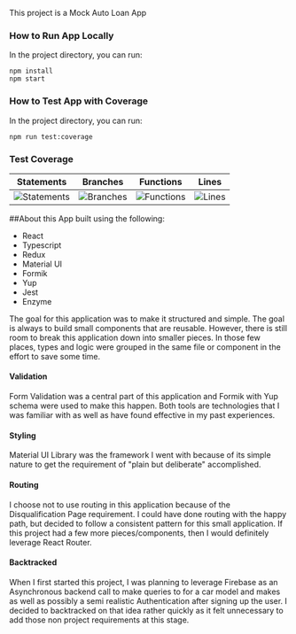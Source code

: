 This project is a Mock Auto Loan App

### How to Run App Locally
In the project directory, you can run:
```
npm install
npm start
```

### How to Test App with Coverage
In the project directory, you can run:
```
npm run test:coverage
```

### Test Coverage
| Statements | Branches | Functions | Lines |
| -----------|----------|-----------|-------|
| ![Statements](https://img.shields.io/badge/Coverage-59.54%25-red.svg "Make me better!") | ![Branches](https://img.shields.io/badge/Coverage-52.87%25-red.svg "Make me better!") | ![Functions](https://img.shields.io/badge/Coverage-53.52%25-red.svg "Make me better!") | ![Lines](https://img.shields.io/badge/Coverage-58.33%25-red.svg "Make me better!") |

##About this App
built using the following:
 * React
 * Typescript
 * Redux
 * Material UI
 * Formik
 * Yup
 * Jest
 * Enzyme

The goal for this application was to make it structured and simple. The goal is always to build small components that are reusable. However, there is still room to break this application down into smaller pieces. In those few places, types and logic were grouped in the same file or component in the effort to save some time.

#### Validation
Form Validation was a central part of this application and Formik with Yup schema were used to make this happen. Both tools are technologies that I was familiar with as well as have found effective in my past experiences. 

#### Styling
Material UI Library was the framework I went with because of its simple nature to get the requirement of "plain but deliberate" accomplished.

#### Routing
I choose not to use routing in this application because of the Disqualification Page requirement. I could have done routing with the happy path, but decided to follow a consistent pattern for this small application. If this project had a few more pieces/components, then I would definitely leverage React Router. 

#### Backtracked
When I first started this project, I was planning to leverage Firebase as an Asynchronous backend call to make queries to for a car model and makes as well as possibly a semi realistic Authentication after signing up the user. I decided to backtracked on that idea rather quickly as it felt unnecessary to add those non project requirements at this stage. 
